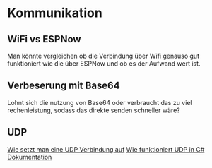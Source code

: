 # Kommunikation

## WiFi vs ESPNow
Man könnte vergleichen ob die Verbindung über Wifi genauso gut funktioniert wie die über ESPNow und ob es der Aufwand wert ist.

## Verbeserung mit Base64
Lohnt sich die nutzung von Base64 oder verbraucht das zu viel rechenleistung, sodass das direkte senden schneller wäre?

## UDP
[Wie setzt man eine UDP Verbindung auf](http://www.iotsharing.com/2017/06/how-to-use-udpip-with-arduino-esp32.html)
[Wie funktioniert UDP in C#](https://www.youtube.com/watch?v=QajkUJeypy4)
[Dokumentation](https://docs.microsoft.com/en-us/dotnet/api/system.net.sockets.udpclient.receive?view=net-6.0)


